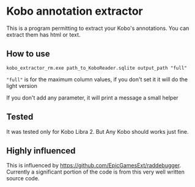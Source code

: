 # Kobo annotation extractor

This is a program permitting to extract your Kobo's annotations.
You can extract them has html or text.

## How to use

`kobo_extractor_rm.exe path_to_KoboReader.sqlite output_path "full"` 
 
`"full"` is for the maximum column values, if you don't set it it will do the light version

If you don't add any parameter, it will print a message a small helper 

## Tested

It was tested only for Kobo Libra 2. But Any Kobo should works just fine.


## Highly influenced
This is influenced by https://github.com/EpicGamesExt/raddebugger. Currently a significant portion of the code is from this very well written source code.